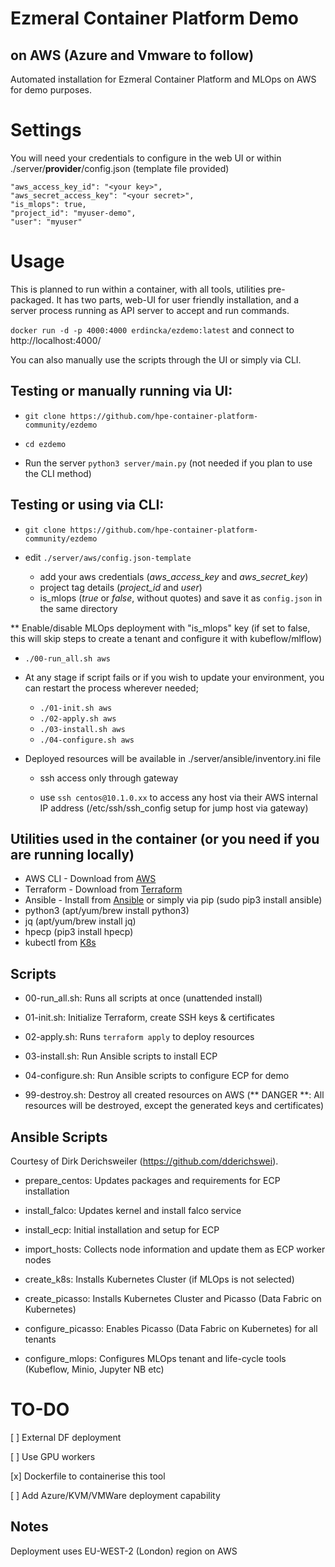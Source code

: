 # Ezmeral Container Platform Demo

## on AWS (Azure and Vmware to follow)

Automated installation for Ezmeral Container Platform and MLOps on AWS for demo purposes.

# Settings
You will need your credentials to configure in the web UI or within ./server/**provider**/config.json (template file provided)

```
"aws_access_key_id": "<your key>",
"aws_secret_access_key": "<your secret>",
"is_mlops": true,
"project_id": "myuser-demo",
"user": "myuser"
```

# Usage

This is planned to run within a container, with all tools, utilities pre-packaged. It has two parts, web-UI for user friendly installation, and a server process running as API server to accept and run commands.

```docker run -d -p 4000:4000 erdincka/ezdemo:latest``` and connect to http://localhost:4000/


You can also manually use the scripts through the UI or simply via CLI.

## Testing or manually running via UI:
- ```git clone https://github.com/hpe-container-platform-community/ezdemo```

- ```cd ezdemo```

- Run the server ```python3 server/main.py``` (not needed if you plan to use the CLI method)

## Testing or using via CLI:
- ```git clone https://github.com/hpe-container-platform-community/ezdemo```

- edit `./server/aws/config.json-template`
  - add your aws credentials (*aws_access_key* and *aws_secret_key*)
  - project tag details (*project_id* and *user*)
  - is_mlops (*true* or *false*, without quotes)
  and save it as `config.json` in the same directory

** Enable/disable MLOps deployment with "is_mlops" key (if set to false, this will skip steps to create a tenant and configure it with kubeflow/mlflow)

- ```./00-run_all.sh aws```

- At any stage if script fails or if you wish to update your environment, you can restart the process wherever needed;

  - `./01-init.sh aws`
  - `./02-apply.sh aws`
  - `./03-install.sh aws`
  - `./04-configure.sh aws`

- Deployed resources will be available in ./server/ansible/inventory.ini file

  - ssh access only through gateway
  
  - use `ssh centos@10.1.0.xx` to access any host via their AWS internal IP address (/etc/ssh/ssh_config setup for jump host via gateway)

## Utilities used in the container (or you need if you are running locally)
* AWS CLI - Download from [AWS](https://docs.aws.amazon.com/cli/latest/userguide/getting-started-install.html)
* Terraform - Download from [Terraform](https://www.terraform.io/downloads.html)
* Ansible - Install from [Ansible](https://docs.ansible.com/ansible/latest/installation_guide/intro_installation.html) or simply via pip (sudo pip3 install ansible)
* python3 (apt/yum/brew install python3)
* jq (apt/yum/brew install jq)
* hpecp (pip3 install hpecp)
* kubectl from [K8s](https://kubernetes.io/docs/tasks/tools/install-kubectl-linux/)

## Scripts
* 00-run_all.sh: Runs all scripts at once (unattended install)
* 01-init.sh: Initialize Terraform, create SSH keys & certificates
* 02-apply.sh: Runs `terraform apply` to deploy resources
* 03-install.sh: Run Ansible scripts to install ECP
* 04-configure.sh: Run Ansible scripts to configure ECP for demo

* 99-destroy.sh: Destroy all created resources on AWS (** DANGER **: All resources will be destroyed, except the generated keys and certificates)


## Ansible Scripts

Courtesy of Dirk Derichsweiler (https://github.com/dderichswei).

  - prepare_centos: Updates packages and requirements for ECP installation

  - install_falco: Updates kernel and install falco service

  - install_ecp: Initial installation and setup for ECP

  - import_hosts: Collects node information and update them as ECP worker nodes

  - create_k8s: Installs Kubernetes Cluster (if MLOps is not selected)

  - create_picasso: Installs Kubernetes Cluster and Picasso (Data Fabric on Kubernetes)

  - configure_picasso: Enables Picasso (Data Fabric on Kubernetes) for all tenants

  - configure_mlops: Configures MLOps tenant and life-cycle tools (Kubeflow, Minio, Jupyter NB etc)

# TO-DO
[ ] External DF deployment

[ ] Use GPU workers

[x] Dockerfile to containerise this tool

[ ] Add Azure/KVM/VMWare deployment capability


## Notes

Deployment uses EU-WEST-2 (London) region on AWS
